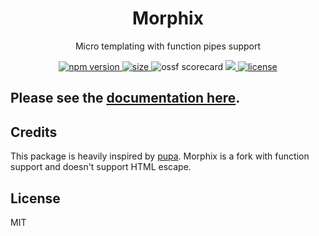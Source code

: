 <p align="center"><h1 align="center">
  Morphix
</h1></p>

<p align="center">
  Micro templating with function pipes support
</p>

<p align="center">
  <a href="https://github.com/MyUnisoft/sigyn/src/morphix">
    <img src="https://img.shields.io/github/package-json/v/MyUnisoft/sigyn/main/src/morphix?style=for-the-badge&label=version" alt="npm version">
  </a>
  <a href="https://github.com/MyUnisoft/sigyn/src/morphix">
    <img src="https://img.shields.io/bundlephobia/min/@sigyn/morphix?style=for-the-badge" alt="size">
  </a>
<a>
    <img src="https://api.securityscorecards.dev/projects/github.com/MyUnisoft/sigyn/badge?style=for-the-badge" alt="ossf scorecard">
  </a>
  <a href="https://github.com/MyUnisoft/sigyn/tree/main/src/morphix">
    <img src="https://img.shields.io/github/actions/workflow/status/MyUnisoft/sigyn/morphix.yml?style=for-the-badge">
  </a>
  <a href="https://github.com/MyUnisoft/sigyn/tree/main/src/LICENSE">
    <img src="https://img.shields.io/github/license/MyUnisoft/sigyn?style=for-the-badge" alt="license">
  </a>
</p>

## Please see the [documentation here](https://myunisoft.github.io/sigyn/morphix/installation).

## Credits
This package is heavily inspired by [pupa](https://github.com/sindresorhus/pupa). Morphix is a fork with function support and doesn't support HTML escape.

## License
MIT
